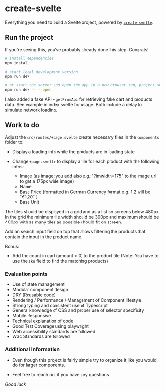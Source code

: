 # create-svelte

Everything you need to build a Svelte project, powered by [`create-svelte`](https://github.com/sveltejs/kit/tree/master/packages/create-svelte).

## Run the project

If you're seeing this, you've probably already done this step. Congrats!

```bash
# install dependencies
npm install

# start local development version
npm run dev

# or start the server and open the app in a new browser tab, project should be available on http://localhost:5173 in your browser
npm run dev -- --open

```

I also added a fake API - `getFromApi` for retrieving fake cart and products data. See example in index.svelte for usage. Both include a delay to simulate network loading.

## Work to do

Adjust the `src/routes/+page.svelte` create necessary files in the `components` folder to:

- Display a loading info while the products are in loading state

- Change `+page.svelte` to display a tile for each product with the following infos:

  - Image (as image; you add also e.g.:"?imwidth=175" to the image url to get a 175px wide image)
  - Name
  - Base Price (formatted in German Currency format e.g. 1.2 will be "€1,20" )
  - Base Unit

The tiles should be displayed in a grid and as a list on screens
below 480px. In the grid the minimum tile width should be 300px and maximum should be 400px with as many tiles as possible should fit on screen.

Add an search input field on top that allows filtering the products that contain
the input in the product name.

Bonus:

- Add the count in cart (amount > 0) to the product tile (Note: You have
  to use the `sku` field to find the matching products)

### Evaluation points

- Use of state management
- Modular component design
- DRY (Reusable code)
- Rendering / Performance / Management of Component lifestyle
- Strong typing and consistent use of Typescript
- General knowledge of CSS and proper use of selector specificity
- Mobile Responsive
- Technical explanation of code
- Good Test Coverage using playwright
- Web accessibility standards are followed
- W3c Standards are followed

### Additional Information

- Even though this project is fairly simple try to organize it like you would do for larger components.

- Feel free to reach out if you have any questions

_Good luck_
